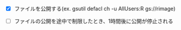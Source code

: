  - [x] ファイルを公開する(ex. gsutil defacl ch -u AllUsers:R gs://rimage)
 - [ ] ファイルの公開を途中で制限したとき、1時間後に公開が停止される

